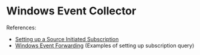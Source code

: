 # Windows Event Collector

References:
- [Setting up a Source Initiated Subscription](https://learn.microsoft.com/en-us/windows/win32/wec/setting-up-a-source-initiated-subscription)
- [Windows Event Forwarding](https://github.com/palantir/windows-event-forwarding) (Examples of setting up subscription query)